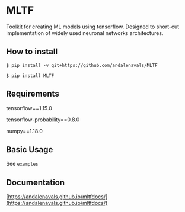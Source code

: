 # MLTF
Toolkit for creating ML models using tensorflow. Designed to short-cut implementation of widely used neuronal networks architectures.

## How to install 
`$ pip install -v git+https://github.com/andalenavals/MLTF`

`$ pip install MLTF`

## Requirements
 tensorflow==1.15.0
 
 tensorflow-probability==0.8.0
 
 numpy==1.18.0


## Basic Usage

See `examples`

## Documentation
[https://andalenavals.github.io/mltfdocs/](https://andalenavals.github.io/mltfdocs/)
